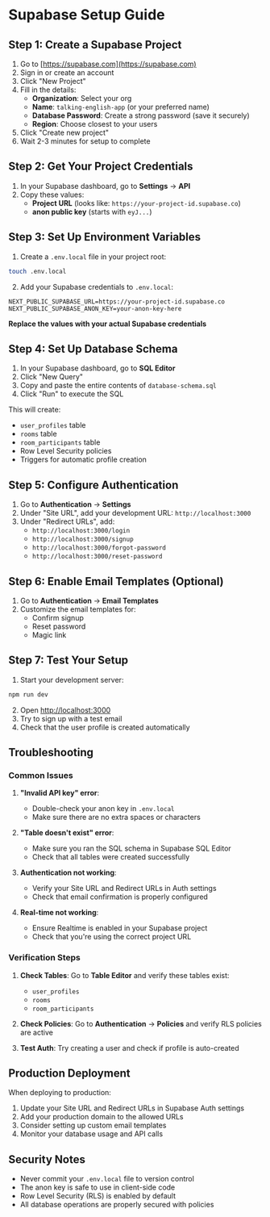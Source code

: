 # Supabase Setup Guide

## Step 1: Create a Supabase Project

1. Go to [https://supabase.com](https://supabase.com)
2. Sign in or create an account
3. Click "New Project"
4. Fill in the details:
   - **Organization**: Select your org
   - **Name**: `talking-english-app` (or your preferred name)
   - **Database Password**: Create a strong password (save it securely)
   - **Region**: Choose closest to your users
5. Click "Create new project"
6. Wait 2-3 minutes for setup to complete

## Step 2: Get Your Project Credentials

1. In your Supabase dashboard, go to **Settings** → **API**
2. Copy these values:
   - **Project URL** (looks like: `https://your-project-id.supabase.co`)
   - **anon public key** (starts with `eyJ...`)

## Step 3: Set Up Environment Variables

1. Create a `.env.local` file in your project root:
```bash
touch .env.local
```

2. Add your Supabase credentials to `.env.local`:
```env
NEXT_PUBLIC_SUPABASE_URL=https://your-project-id.supabase.co
NEXT_PUBLIC_SUPABASE_ANON_KEY=your-anon-key-here
```

**Replace the values with your actual Supabase credentials**

## Step 4: Set Up Database Schema

1. In your Supabase dashboard, go to **SQL Editor**
2. Click "New Query"
3. Copy and paste the entire contents of `database-schema.sql`
4. Click "Run" to execute the SQL

This will create:
- `user_profiles` table
- `rooms` table  
- `room_participants` table
- Row Level Security policies
- Triggers for automatic profile creation

## Step 5: Configure Authentication

1. Go to **Authentication** → **Settings**
2. Under "Site URL", add your development URL: `http://localhost:3000`
3. Under "Redirect URLs", add:
   - `http://localhost:3000/login`
   - `http://localhost:3000/signup`
   - `http://localhost:3000/forgot-password`
   - `http://localhost:3000/reset-password`

## Step 6: Enable Email Templates (Optional)

1. Go to **Authentication** → **Email Templates**
2. Customize the email templates for:
   - Confirm signup
   - Reset password
   - Magic link

## Step 7: Test Your Setup

1. Start your development server:
```bash
npm run dev
```

2. Open [http://localhost:3000](http://localhost:3000)
3. Try to sign up with a test email
4. Check that the user profile is created automatically

## Troubleshooting

### Common Issues

1. **"Invalid API key" error**:
   - Double-check your anon key in `.env.local`
   - Make sure there are no extra spaces or characters

2. **"Table doesn't exist" error**:
   - Make sure you ran the SQL schema in Supabase SQL Editor
   - Check that all tables were created successfully

3. **Authentication not working**:
   - Verify your Site URL and Redirect URLs in Auth settings
   - Check that email confirmation is properly configured

4. **Real-time not working**:
   - Ensure Realtime is enabled in your Supabase project
   - Check that you're using the correct project URL

### Verification Steps

1. **Check Tables**: Go to **Table Editor** and verify these tables exist:
   - `user_profiles`
   - `rooms`
   - `room_participants`

2. **Check Policies**: Go to **Authentication** → **Policies** and verify RLS policies are active

3. **Test Auth**: Try creating a user and check if profile is auto-created

## Production Deployment

When deploying to production:

1. Update your Site URL and Redirect URLs in Supabase Auth settings
2. Add your production domain to the allowed URLs
3. Consider setting up custom email templates
4. Monitor your database usage and API calls

## Security Notes

- Never commit your `.env.local` file to version control
- The anon key is safe to use in client-side code
- Row Level Security (RLS) is enabled by default
- All database operations are properly secured with policies 